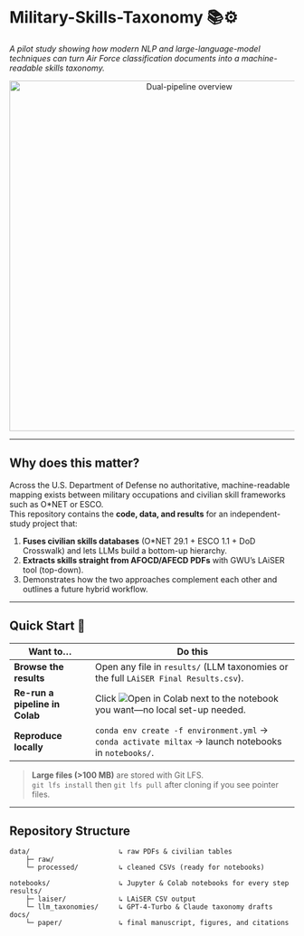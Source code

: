 # Military-Skills-Taxonomy 📚⚙️

_A pilot study showing how modern NLP and large-language-model techniques can turn Air Force classification documents into a machine-readable skills taxonomy._

<p align="center">
  <img src="docs/paper/figures/dual_pipeline_diagram.png" width="620" alt="Dual-pipeline overview"/>
</p>

---

## Why does this matter?

Across the U.S. Department of Defense no authoritative, machine-readable mapping exists between military occupations and civilian skill frameworks such as O*NET or ESCO.  
This repository contains the **code, data, and results** for an independent-study project that:

1. **Fuses civilian skills databases** (O*NET 29.1 + ESCO 1.1 + DoD Crosswalk) and lets LLMs build a bottom-up hierarchy.
2. **Extracts skills straight from AFOCD/AFECD PDFs** with GWU’s LAiSER tool (top-down).
3. Demonstrates how the two approaches complement each other and outlines a future hybrid workflow.

---

## Quick Start 🚀

| Want to… | Do this |
|----------|---------|
| **Browse the results** | Open any file in `results/` (LLM taxonomies or the full `LAiSER Final Results.csv`). |
| **Re-run a pipeline in Colab** | Click ![Open in Colab](https://colab.research.google.com/assets/colab-badge.svg) next to the notebook you want—no local set-up needed. |
| **Reproduce locally** | `conda env create -f environment.yml` → `conda activate miltax` → launch notebooks in `notebooks/`. |

> **Large files (>100 MB)** are stored with Git LFS.  
> `git lfs install` then `git lfs pull` after cloning if you see pointer files.

---

## Repository Structure

```text
data/                      ↳ raw PDFs & civilian tables
    ├─ raw/
    └─ processed/          ↳ cleaned CSVs (ready for notebooks)

notebooks/                 ↳ Jupyter & Colab notebooks for every step
results/
    ├─ laiser/             ↳ LAiSER CSV output
    └─ llm_taxonomies/     ↳ GPT-4-Turbo & Claude taxonomy drafts
docs/
    └─ paper/              ↳ final manuscript, figures, and citations
